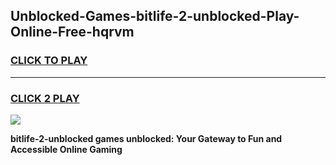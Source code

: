 
## Unblocked-Games-bitlife-2-unblocked-Play-Online-Free-hqrvm
<h3>
<a href="https://premium76.site?title=bitlife-2-unblocked&ref=26A">CLICK TO PLAY</a></h3>
<hr>

<h3>
<a href="https://premium76.site?title=bitlife-2-unblocked&ref=26A">CLICK 2 PLAY</a>
  
</h3>

<a href="https://premium76.site?title=bitlife-2-unblocked&ref=26A"><img src="https://clearcache.store/games.png"></a>


**bitlife-2-unblocked games unblocked: Your Gateway to Fun and Accessible Online Gaming**
